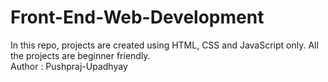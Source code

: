 # Front-End-Web-Development
In this repo, projects are created using HTML, CSS and JavaScript only. All the projects are beginner friendly.
<br>
Author : Pushpraj-Upadhyay
